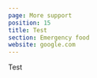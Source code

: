 ```yaml
---
page: More support
position: 15
title: Test
section: Emergency food
website: google.com
---
```

Test